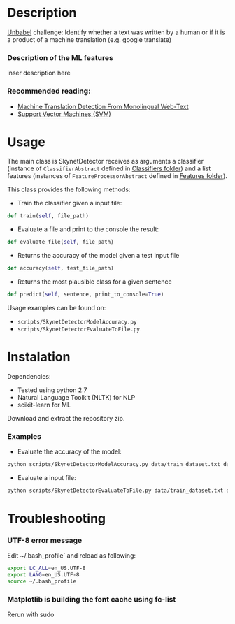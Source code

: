 # Description
[Unbabel](https://unbabel.com/) challenge: Identify whether a text was written by a human or if it is a product of a machine translation (e.g. google translate)

### Description of the ML features
inser description here

### Recommended reading: 
- [Machine Translation Detection From Monolingual Web-Text](http://www.aclweb.org/anthology/P13-1157)
- [Support Vector Machines (SVM)](http://scikit-learn.org/stable/modules/svm.html)

# Usage

The main class is SkynetDetector receives as arguments a classifier (instance of `ClassifierAbstract` defined in
[Classifiers folder](https://github.com/joanap/MachineTranslationDetection/tree/master/scripts/Classifiers)) and a list 
 features (instances of `FeatureProcessorAbstract` defined in 
[Features folder](https://github.com/joanap/MachineTranslationDetection/tree/master/scripts/Features)).

This class provides the following methods:
- Train the classifier given a input file:

```python
def train(self, file_path)
```
- Evaluate a file and print to the console the result:

```python
def evaluate_file(self, file_path)
```
- Returns the accuracy of the model given a test input file

```python
def accuracy(self, test_file_path)
```
- Returns the most plausible class for a given sentence

```python
def predict(self, sentence, print_to_console=True)
```

Usage examples can be found on:
- `scripts/SkynetDetectorModelAccuracy.py`
- `scripts/SkynetDetectorEvaluateToFile.py`

# Instalation

Dependencies:
* Tested using python 2.7
* Natural Language Toolkit (NLTK) for NLP
* scikit-learn for ML

Download and extract the repository zip.

### Examples

- Evaluate the accuracy of the model:

```sh
python scripts/SkynetDetectorModelAccuracy.py data/train_dataset.txt data/test_dataset.txt
```

- Evaluate a input file:

```sh
python scripts/SkynetDetectorEvaluateToFile.py data/train_dataset.txt data/test_dataset.txt > output.txt
```

# Troubleshooting

### UTF-8 error message

Edit ~/.bash_profile` and reload as following:

```sh
export LC_ALL=en_US.UTF-8
export LANG=en_US.UTF-8
source ~/.bash_profile
```

### Matplotlib is building the font cache using fc-list

Rerun with sudo
